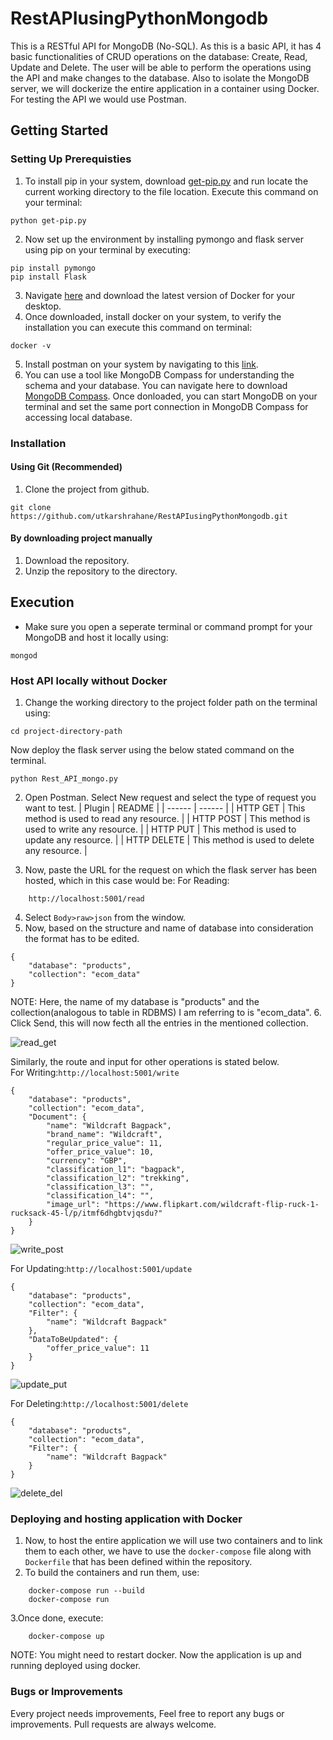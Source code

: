 # RestAPIusingPythonMongodb
This is a RESTful API for MongoDB (No-SQL). As this is a basic API, it has 4 basic functionalities of CRUD operations on the database: Create, Read, Update and Delete. The user will be able to perform the operations using the API and make changes to the database. Also to isolate the MongoDB server, we will dockerize the entire application in a container using Docker. For testing the API we would use Postman.

## Getting Started

### Setting Up Prerequisties
1. To install pip in your system, download [get-pip.py](https://bootstrap.pypa.io/get-pip.py) and run locate the current working directory to the file location. Execute this command on your terminal:
```
python get-pip.py
```
2. Now set up the environment by installing pymongo and flask server using pip on your terminal by executing:
```
pip install pymongo
pip install Flask
```
3. Navigate [here](https://www.docker.com/get-started) and download the latest version of Docker for your desktop.
4. Once downloaded, install docker on your system, to verify the installation you can execute this command on terminal:
```
docker -v
```
5. Install postman on your system by navigating to this [link](https://www.postman.com/downloads/).
6. You can use a tool like MongoDB Compass for understanding the schema and your database. You can navigate here to download [MongoDB Compass](https://www.mongodb.com/products/compass). Once donloaded, you can start MongoDB on your terminal and set the same port connection in MongoDB Compass for accessing local database.

### Installation
#### Using Git (Recommended)
1. Clone the project from github.
```
git clone https://github.com/utkarshrahane/RestAPIusingPythonMongodb.git
```
#### By downloading project manually
1. Download the repository.
2. Unzip the repository to the directory.




## Execution
* Make sure you open a seperate terminal or command prompt for your MongoDB and host it locally using:
```
mongod
```
### Host API locally without Docker
1. Change the working directory to the project folder path on the terminal using:
```
cd project-directory-path
```
Now deploy the flask server using the below stated command on the terminal.
```
python Rest_API_mongo.py
```
2. Open Postman. Select New request and select the type of request you want to test.
    | Plugin | README |
    | ------ | ------ |
    | HTTP GET | This method is used to read any resource. |
    | HTTP POST | This method is used to write any resource. |
    | HTTP PUT | This method is used to update any resource. |
    | HTTP DELETE | This method is used to delete any resource. |
    
3. Now, paste the URL for the request on which the flask server has been hosted, which in this case would be:
For Reading:
```
    http://localhost:5001/read
```
4. Select ```Body>raw>json``` from the window.
5. Now, based on the structure and name of database into consideration the format has to be edited.
```  
{
    "database": "products",
    "collection": "ecom_data" 
}
```
NOTE: Here, the name of my database is "products" and the collection(analogous to table in RDBMS) I am referring to is "ecom_data".
 6. Click Send, this will now fecth all the entries in the mentioned collection.
 
![read_get](https://user-images.githubusercontent.com/65512919/97992864-4ff61b80-1e09-11eb-9578-c5ce6482d54c.JPG)


Similarly, the route and input for other operations is stated below.  
For Writing:```http://localhost:5001/write```
```
{
    "database": "products",
    "collection": "ecom_data",
    "Document": {
        "name": "Wildcraft Bagpack",
        "brand_name": "Wildcraft",
        "regular_price_value": 11,
        "offer_price_value": 10,
        "currency": "GBP",
        "classification_l1": "bagpack",
        "classification_l2": "trekking",
        "classification_l3": "",
        "classification_l4": "",
        "image_url": "https://www.flipkart.com/wildcraft-flip-ruck-1-rucksack-45-l/p/itmf6dhgbtvjqsdu?"
    }
}
```
![write_post](https://user-images.githubusercontent.com/65512919/97992938-6c925380-1e09-11eb-9dde-a490a8f2f7a3.JPG)

For Updating:```http://localhost:5001/update```
```
{
    "database": "products",
    "collection": "ecom_data",
    "Filter": {
        "name": "Wildcraft Bagpack"
    },
    "DataToBeUpdated": {
        "offer_price_value": 11
    }
}
```
![update_put](https://user-images.githubusercontent.com/65512919/97992996-7fa52380-1e09-11eb-979c-63e32fa7c610.JPG)

For Deleting:```http://localhost:5001/delete```
```
{
    "database": "products",
    "collection": "ecom_data",
    "Filter": {
        "name": "Wildcraft Bagpack"
    }
}
```
![delete_del](https://user-images.githubusercontent.com/65512919/97993094-9a779800-1e09-11eb-8db1-a2f15bf3fb4e.JPG)

### Deploying and hosting application with Docker
1. Now, to host the entire application we will use two containers and to link them to each other, we have to use the ```docker-compose``` file along with ```Dockerfile``` that has been defined within the repository.
2. To build the containers and run them, use:
```
    docker-compose run --build
    docker-compose run
```
3.Once done, execute:
```
    docker-compose up
```
NOTE: You might need to restart docker.
Now the application is up and running deployed using docker.
### Bugs or Improvements
Every project needs improvements, Feel free to report any bugs or improvements. Pull requests are always welcome.

